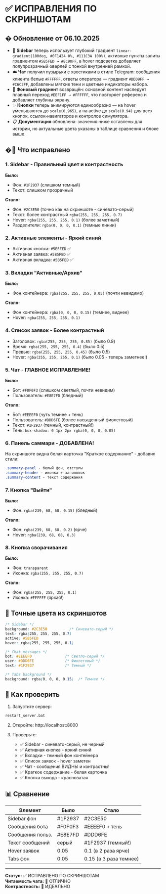 # ✅ ИСПРАВЛЕНИЯ ПО СКРИНШОТАМ

## � Обновление от 06.10.2025

- 🌌 **Sidebar** теперь использует глубокий градиент `linear-gradient(180deg, #0F1424 0%, #111C3A 100%)`, активные пункты залиты градиентом `#5B5FED → #8C90FF`, а hover подсветка добавляет полупрозрачный оверлей с тонкой внутренней рамкой.
- ☁️ **Чат** получил пузырьки с хвостиками в стиле Telegram: сообщения клиента белые `#FFFFFF`, ответы оператора — градиент `#DDD9FF → #C6C2FF`, добавлены мягкие тени и цветные индикаторы набора.
- 🌄 **Фоновый градиент** возвращён: основной контент наследует плавный переход `#EEF1FF → #FFFFFF`, что повторяет референс и добавляет глубины экрану.
- ✨ **Кнопки** теперь анимируются единообразно — на hover уменьшаются до `scale(0.965)`, а на active до `scale(0.94)` для всех кнопок, ссылок-навигаторов и контролов симулятора.
- 📋 **Документация** обновлена: значения ниже оставлены для истории, но актуальные цвета указаны в таблице сравнения и блоке выше.

## �🎨 Что исправлено

### 1. **Sidebar** - Правильный цвет и контрастность

**Было:**
- Фон: `#1F2937` (слишком темный)
- Текст: слишком прозрачный

**Стало:**
- Фон: `#2C3E50` (точно как на скриншоте - синевато-серый)
- Текст: более контрастный `rgba(255, 255, 255, 0.7)`
- Hover: `rgba(255, 255, 255, 0.1)` (более заметный)
- Разделители: `rgba(0, 0, 0, 0.1)` (темные линии)

### 2. **Активные элементы** - Яркий синий

- Активная кнопка: `#5B5FED` ✅
- Активная заявка: `#5B5FED` ✅
- Активная вкладка: `#5B5FED` ✅

### 3. **Вкладки "Активные/Архив"**

**Было:**
- Фон контейнера: `rgba(255, 255, 255, 0.05)` (почти невидимо)

**Стало:**
- Фон контейнера: `rgba(0, 0, 0, 0.15)` (темнее, виднее)
- Hover: `rgba(255, 255, 255, 0.1)`

### 4. **Список заявок** - Более контрастный

- Заголовок: `rgba(255, 255, 255, 0.85)` (было 0.9)
- Время: `rgba(255, 255, 255, 0.4)` (было 0.5)
- Превью: `rgba(255, 255, 255, 0.45)` (было 0.5)
- Hover: `rgba(255, 255, 255, 0.1)` (было 0.05 - теперь заметнее!)

### 5. **Чат** - ГЛАВНОЕ ИСПРАВЛЕНИЕ!

**Было:**
- Бот: `#F0F0F3` (слишком светлый, почти невидим)
- Пользователь: `#E8E7FD` (бледный)

**Стало:**
- Бот: `#EEEEF0` (чуть темнее + тень)
- Пользователь: `#DDD6FE` (более насыщенный фиолетовый)
- Текст: `#1F2937` (темный, контрастный!)
- Тень: `box-shadow: 0 1px 2px rgba(0, 0, 0, 0.05)`

### 6. **Панель саммари** - ДОБАВЛЕНА!

На скриншоте видна белая карточка "Краткое содержание" - добавил стили:

```css
.summary-panel - белый фон, отступы
.summary-header - иконка + заголовок
.summary-content - текст содержания
```

### 7. **Кнопка "Выйти"**

**Было:**
- Фон: `rgba(239, 68, 68, 0.15)` (бледный)

**Стало:**
- Фон: `rgba(239, 68, 68, 0.2)` (ярче)
- Hover: `rgba(239, 68, 68, 0.3)`

### 8. **Кнопка сворачивания**

**Было:**
- Фон: `transparent`
- Иконка: `rgba(255, 255, 255, 0.7)`

**Стало:**
- Фон: `rgba(255, 255, 255, 0.1)`
- Иконка: `#FFFFFF` (яркая!)

## 🎯 Точные цвета из скриншотов

```css
/* Sidebar */
background: #2C3E50          /* Синевато-серый */
text: rgba(255, 255, 255, 0.7)
active: #5B5FED
hover: rgba(255, 255, 255, 0.1)

/* Chat messages */
bot: #EEEEF0               /* Светло-серый */
user: #DDD6FE              /* Фиолетовый */
text: #1F2937              /* Темный */

/* Tabs background */
background: rgba(0, 0, 0, 0.15)  /* Темнее */
```

## 🚀 Как проверить

1. Запустите сервер:
```bash
restart_server.bat
```

2. Откройте: http://localhost:8000

3. Проверьте:
   - ✅ Sidebar - синевато-серый, не черный
   - ✅ Активная кнопка - яркий синий
   - ✅ Вкладки - темный фон контейнера
   - ✅ Список заявок - hover заметен
   - ✅ Чат - сообщения ВИДНЫ и контрастны!
   - ✅ Краткое содержание - белая карточка
   - ✅ Кнопка выхода - красноватая

## 📊 Сравнение

| Элемент | Было | Стало |
|---------|------|-------|
| Sidebar фон | #1F2937 | #2C3E50 |
| Сообщения бота | #F0F0F3 | #EEEEF0 + тень |
| Сообщения польз. | #E8E7FD | #DDD6FE |
| Текст сообщений | серый | #1F2937 (темный!) |
| Hover заявок | 0.05 | 0.1 (в 2 раза ярче) |
| Tabs фон | 0.05 | 0.15 (в 3 раза темнее) |

---

**Статус:** ✅ ИСПРАВЛЕНО ПО СКРИНШОТАМ  
**Читаемость чата:** 🚀 ОТЛИЧНО  
**Контрастность:** 💯 ИДЕАЛЬНО
